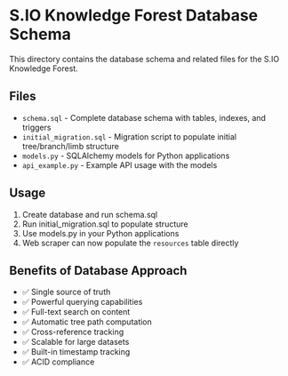 # S.IO Knowledge Forest Database Schema

This directory contains the database schema and related files for the S.IO Knowledge Forest.

## Files

- `schema.sql` - Complete database schema with tables, indexes, and triggers
- `initial_migration.sql` - Migration script to populate initial tree/branch/limb structure  
- `models.py` - SQLAlchemy models for Python applications
- `api_example.py` - Example API usage with the models

## Usage

1. Create database and run schema.sql
2. Run initial_migration.sql to populate structure
3. Use models.py in your Python applications
4. Web scraper can now populate the `resources` table directly

## Benefits of Database Approach

- ✅ Single source of truth
- ✅ Powerful querying capabilities  
- ✅ Full-text search on content
- ✅ Automatic tree path computation
- ✅ Cross-reference tracking
- ✅ Scalable for large datasets
- ✅ Built-in timestamp tracking
- ✅ ACID compliance
